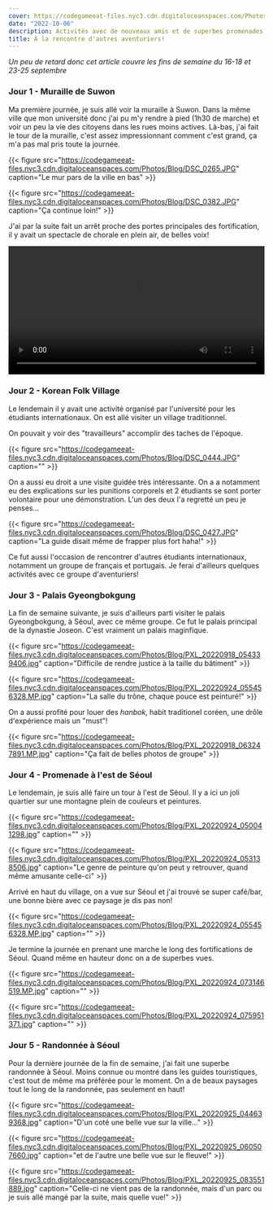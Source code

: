 ```yaml
---
cover: https://codegameeat-files.nyc3.cdn.digitaloceanspaces.com/Photos/Blog/PXL_20220918_055831412.MP.jpg
date: "2022-10-06"
description: Activités avec de nouveaux amis et de superbes promenades sont au menu
title: À la rencontre d'autres aventuriers!
---
```


*Un peu de retard donc cet article couvre les fins de semaine du 16-18 et 23-25 septembre*

### Jour 1 - Muraille de Suwon

Ma première journée, je suis allé voir la muraille à Suwon. Dans la même ville que mon université donc j'ai pu m'y rendre à pied (1h30 de marche) et voir un peu la vie des citoyens dans les rues moins actives. Là-bas, j'ai fait le tour de la muraille, c'est assez impressionnant comment c'est grand, ça m'a pas mal pris toute la journée.

{{< figure src="https://codegameeat-files.nyc3.cdn.digitaloceanspaces.com/Photos/Blog/DSC_0265.JPG" caption="Le mur pars de la ville en bas" >}}

{{< figure src="https://codegameeat-files.nyc3.cdn.digitaloceanspaces.com/Photos/Blog/DSC_0382.JPG" caption="Ça continue loin!" >}}

J'ai par la suite fait un arrêt proche des portes principales des fortification, il y avait un spectacle de chorale en plein air, de belles voix!

<video controls style="width: 100%">
  <source src="https://cloud.codegameeat.com/s/ZZEra8TMgNgCY4Q/download" type="video/mp4">
</video> 

### Jour 2 - Korean Folk Village

Le lendemain il y avait une activité organisé par l'université pour les étudiants internationaux. On est allé visiter un village traditionnel.

On pouvait y voir des "travailleurs" accomplir des taches de l'époque.

{{< figure src="https://codegameeat-files.nyc3.cdn.digitaloceanspaces.com/Photos/Blog/DSC_0444.JPG" caption="" >}}

On a aussi eu droit a une visite guidée très intéressante. On a a notamment eu des explications sur les punitions corporels et 2 étudiants se sont porter volontaire pour une démonstration. L'un des deux l'a regretté un peu je penses...

{{< figure src="https://codegameeat-files.nyc3.cdn.digitaloceanspaces.com/Photos/Blog/DSC_0427.JPG" caption="La guide disait même de frapper plus fort haha!" >}}

Ce fut aussi l'occasion de rencontrer d'autres étudiants internationaux, notamment un groupe de français et portugais. Je ferai d'ailleurs quelques activités avec ce groupe d'aventuriers!

### Jour 3 - Palais Gyeongbokgung

La fin de semaine suivante, je suis d'ailleurs parti visiter le palais Gyeongbokgung, à Séoul, avec ce même groupe. Ce fut le palais principal de la dynastie Joseon. C'est vraiment un palais maginfique.

{{< figure src="https://codegameeat-files.nyc3.cdn.digitaloceanspaces.com/Photos/Blog/PXL_20220918_054339406.jpg" caption="Difficile de rendre justice à la taille du bâtiment" >}}

{{< figure src="https://codegameeat-files.nyc3.cdn.digitaloceanspaces.com/Photos/Blog/PXL_20220924_055456328.MP.jpg" caption="La salle du trône, chaque pouce est peinturé!" >}}

On a aussi profité pour louer des *hanbok*, habit traditionel coréen, une drôle d'expérience mais un "must"!

{{< figure src="https://codegameeat-files.nyc3.cdn.digitaloceanspaces.com/Photos/Blog/PXL_20220918_063247891.MP.jpg" caption="Ça fait de belles photos de groupe" >}}

### Jour 4 - Promenade à l'est de Séoul

Le lendemain, je suis allé faire un tour à l'est de Séoul. Il y a ici un joli quartier sur une montagne plein de couleurs et peintures.

{{< figure src="https://codegameeat-files.nyc3.cdn.digitaloceanspaces.com/Photos/Blog/PXL_20220924_050041298.jpg" caption="" >}}

{{< figure src="https://codegameeat-files.nyc3.cdn.digitaloceanspaces.com/Photos/Blog/PXL_20220924_053138506.jpg" caption="Le genre de peinture qu'on peut y retrouver, quand même amusante celle-ci" >}}

Arrivé en haut du village, on a vue sur Séoul et j'ai trouvé se super café/bar, une bonne bière avec ce paysage je dis pas non!

{{< figure src="https://codegameeat-files.nyc3.cdn.digitaloceanspaces.com/Photos/Blog/PXL_20220924_055456328.MP.jpg" caption="" >}}

Je termine la journée en prenant une marche le long des fortifications de Séoul. Quand même en hauteur donc on a de superbes vues.

{{< figure src="https://codegameeat-files.nyc3.cdn.digitaloceanspaces.com/Photos/Blog/PXL_20220924_073146519.MP.jpg" caption="" >}}

{{< figure src="https://codegameeat-files.nyc3.cdn.digitaloceanspaces.com/Photos/Blog/PXL_20220924_075951371.jpg" caption="" >}}


### Jour 5 - Randonnée à Séoul

Pour la dernière journée de la fin de semaine, j'ai fait une superbe randonnée à Séoul. Moins connue ou montré dans les guides touristiques, c'est tout de même ma préférée pour le moment. On a de beaux paysages tout le long de la randonnée, pas seulement en haut!

{{< figure src="https://codegameeat-files.nyc3.cdn.digitaloceanspaces.com/Photos/Blog/PXL_20220925_044639368.jpg" caption="D'un coté une belle vue sur la ville..." >}}

{{< figure src="https://codegameeat-files.nyc3.cdn.digitaloceanspaces.com/Photos/Blog/PXL_20220925_060507660.jpg" caption="et de l'autre une belle vue sur le fleuve!" >}}

{{< figure src="https://codegameeat-files.nyc3.cdn.digitaloceanspaces.com/Photos/Blog/PXL_20220925_083551889.jpg" caption="Celle-ci ne vient pas de la randonnée, mais d'un parc ou je suis allé mangé par la suite, mais quelle vue!" >}}
